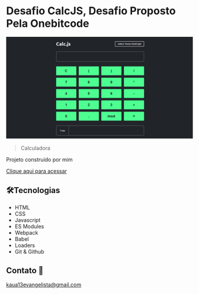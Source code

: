 # Desafio CalcJS, Desafio Proposto Pela Onebitcode

![preview](./.github/Preview.png)

> Calculadora

Projeto construido por mim

[Clique aqui para acessar](https://kauaevangelista.github.io/Projeto-Calc-JS/)

## 🛠️Tecnologias

- HTML
- CSS
- Javascript
- ES Modules
- Webpack
- Babel
- Loaders
- Git & Github

## Contato 📲

kaua13evangelista@gmail.com
